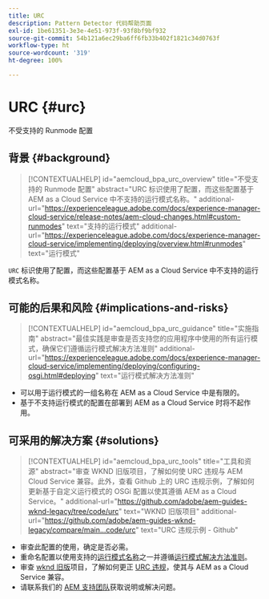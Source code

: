 ```yaml
---
title: URC
description: Pattern Detector 代码帮助页面
exl-id: 1be61351-3e3e-4e51-973f-93f8bf9bf932
source-git-commit: 54b121a6ec29ba6ff6fb33b402f1821c34d0763f
workflow-type: ht
source-wordcount: '319'
ht-degree: 100%

---
```


# URC {#urc}

不受支持的 Runmode 配置

## 背景 {#background}

>[!CONTEXTUALHELP]
>id="aemcloud_bpa_urc_overview"
>title="不受支持的 Runmode 配置"
>abstract="URC 标识使用了配置，而这些配置基于 AEM as a Cloud Service 中不支持的运行模式名称。"
>additional-url="https://experienceleague.adobe.com/docs/experience-manager-cloud-service/release-notes/aem-cloud-changes.html#custom-runmodes" text="支持的运行模式"
>additional-url="https://experienceleague.adobe.com/docs/experience-manager-cloud-service/implementing/deploying/overview.html#runmodes" text="运行模式"

`URC` 标识使用了配置，而这些配置基于 AEM as a Cloud Service 中不支持的运行模式名称。

## 可能的后果和风险 {#implications-and-risks}

>[!CONTEXTUALHELP]
>id="aemcloud_bpa_urc_guidance"
>title="实施指南"
>abstract="最佳实践是审查是否支持您的应用程序中使用的所有运行模式，确保它们遵循运行模式解决方法准则"
>additional-url="https://experienceleague.adobe.com/docs/experience-manager-cloud-service/implementing/deploying/configuring-osgi.html#deploying" text="运行模式解决方法准则"

* 可以用于运行模式的一组名称在 AEM as a Cloud Service 中是有限的。
* 基于不支持运行模式的配置在部署到 AEM as a Cloud Service 时将不起作用。

## 可采用的解决方案 {#solutions}

>[!CONTEXTUALHELP]
>id="aemcloud_bpa_urc_tools"
>title="工具和资源"
>abstract="审查 WKND 旧版项目，了解如何使 URC 违规与 AEM Cloud Service 兼容。此外，查看 Github 上的 URC 违规示例，了解如何更新基于自定义运行模式的 OSGi 配置以使其遵循 AEM as a Cloud Service。"
>additional-url="https://github.com/adobe/aem-guides-wknd-legacy/tree/code/urc" text="WKND 旧版项目"
>additional-url="https://github.com/adobe/aem-guides-wknd-legacy/compare/main...code/urc" text="URC 违规示例 - Github"

* 审查此配置的使用，确定是否必需。
* 重命名配置以使用支持的[运行模式名称](https://experienceleague.adobe.com/docs/experience-manager-cloud-service/release-notes/aem-cloud-changes.html#custom-runmodes)之一并遵循[运行模式解决方法准则](https://experienceleague.adobe.com/docs/experience-manager-cloud-service/implementing/deploying/configuring-osgi.html#runmode-resolution)。
* 审查 [wknd 旧版](https://github.com/adobe/aem-guides-wknd-legacy/tree/code/urc)项目，了解如何更正 [URC 违规](https://github.com/adobe/aem-guides-wknd-legacy/compare/main...code/urc)，使其与 AEM as a Cloud Service 兼容。
* 请联系我们的 [AEM 支持团队](https://helpx.adobe.com/cn/enterprise/using/support-for-experience-cloud.html)获取说明或解决问题。
